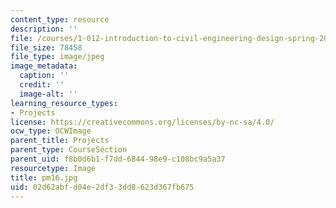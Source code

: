 ```yaml
---
content_type: resource
description: ''
file: /courses/1-012-introduction-to-civil-engineering-design-spring-2002/02d62abfd04e2df33dd8623d367fb675_pm16.jpg
file_size: 78458
file_type: image/jpeg
image_metadata:
  caption: ''
  credit: ''
  image-alt: ''
learning_resource_types:
- Projects
license: https://creativecommons.org/licenses/by-nc-sa/4.0/
ocw_type: OCWImage
parent_title: Projects
parent_type: CourseSection
parent_uid: f8b0d6b1-f7dd-6844-98e9-c108bc9a5a37
resourcetype: Image
title: pm16.jpg
uid: 02d62abf-d04e-2df3-3dd8-623d367fb675
---
```

